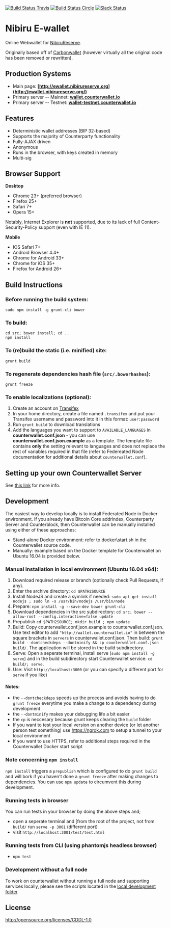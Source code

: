 [![Build Status Travis](https://travis-ci.org/CounterpartyXCP/counterwallet.svg?branch=develop)](https://travis-ci.org/CounterpartyXCP/counterwallet)
[![Build Status Circle](https://circleci.com/gh/CounterpartyXCP/counterwallet.svg?&style=shield)](https://circleci.com/gh/CounterpartyXCP/counterwallet)
[![Slack Status](http://slack.counterparty.io/badge.svg)](http://slack.counterparty.io)

Nibiru E-wallet
================

Online Webwallet for [NibiruReserve](http://www.nibiruewallet.org).

Originally based off of [Carbonwallet](http://www.carbonwallet.com) (however virtually all the original code has been removed or rewritten).


Production Systems
-------------------

* Main page: **[http://ewallet.nibirureserve.org](http://ewallet.nibirureserve.org/)**
* Primary server -- Mainnet: **[wallet.counterwallet.io](https://wallet.counterwallet.io/)**
* Primary server -- Testnet: **[wallet-testnet.counterwallet.io](https://wallet-testnet.counterwallet.io/)**


Features
----------

- Deterministic wallet addresses (BIP 32-based)
- Supports the majority of Counterparty functionality
- Fully-AJAX driven
- Anonymous
- Runs in the browser, with keys created in memory
- Multi-sig

Browser Support
-------------------

**Desktop**

- Chrome 23+ (preferred browser)
- Firefox 25+
- Safari 7+
- Opera 15+

Notably, Internet Explorer is **not** supported, due to its lack of full Content-Security-Policy support (even with IE 11).

**Mobile**

- IOS Safari 7+
- Android Browser 4.4+
- Chrome for Android 33+
- Chrome for iOS 35+
- Firefox for Android 26+


Build Instructions
-------------------

### Before running the build system:
```
sudo npm install -g grunt-cli bower
```

### To build:
```
cd src; bower install; cd ..
npm install
```

### To (re)build the static (i.e. minified) site:
```
grunt build
```

### To regenerate dependencies hash file (```src/.bowerhashes```):
```
grunt freeze
```

### To enable localizations (optional):
1. Create an account on [Transifex](https://www.transifex.com/)
2. In your home directory, create a file named `.transifex` and put your Transifex username and password into it in this format: `user:password`
3. Run `grunt build` to download translations
4. Add the languages you want to support to `AVAILABLE_LANGUAGES` in **counterwallet.conf.json** - you can use **counterwallet.conf.json.example** as a template. The template file contains **only** the setting relevant to languages and does not replace the rest of variables required in that file (refer to Federeated Node documentation for additional details about `counterwallet.conf`).

Setting up your own Counterwallet Server
-----------------------------------------

See [this link](http://counterparty.io/docs/federated_node/) for more info.

Development
-----------

The easiest way to develop locally is to install Federated Node in Docker environment. If you already have Bitcoin Core addrindex, Counterparty Server and Counterblock, then Counterwallet can be manually installed using either of these approaches:

* Stand-alone Docker environment: refer to docker\start.sh in the Counterwallet source code. 
* Manually: example based on the Docker template for Counterwallet on Ubuntu 16.04 is provided below.

### Manual installation in local environment (Ubuntu 16.04 x64):
1. Download required release or branch (optionally check Pull Requests, if any). 
2. Enter the archive directory: `cd $PATH2SOURCE`
3. Install NodeJS and create a symlink if needed: `sudo apt-get install nodejs ; sudo ln -s /usr/bin/nodejs /usr/bin/node`
4. Prepare: `npm install -g --save-dev bower grunt-cli`
5. Download dependencies in the src subdirectory: `cd src; bower --allow-root --config.interactive=false update` 
6. Prepublish `cd $PATH2SOURCE; mkdir build ; npm update`
7. Build: Copy counterwallet.conf.json.example to counterwallet.conf.json. Use text editor to add `"http://wallet.counterwallet.io"` in between the square brackets in `servers` in counterwallet.conf.json. Then build: `grunt build --dontcheckdeps --dontminify && cp counterwallet.conf.json build/`. The application will be stored in the build subdirectory.
8. Serve: Open a seperate terminal, install serve (`sudo npm install -g serve`) and in the build subdirectory start Counterwallet service: `cd build/; serve`. 
9. Use: Visit `http://localhost:3000` (or you can specify a different port for `serve` if you like)

#### Notes:

* the `--dontcheckdeps` speeds up the process and avoids having to do `grunt freeze` everytime you make a change to a dependency during development
* the `--dontminify` makes your debugging life a bit easier
* the `cp` is neccesary because grunt keeps clearing the `build` folder
* If you want to test your local version on another device (or let another person test something) use https://ngrok.com to setup a tunnel to your local environment
* If you want to use HTTPS, refer to additional steps required in the Counterwallet Docker start script
 
### Note concerning `npm install`
`npm install` triggers a `prepublish` which is configured to do `grunt build` 
and will bork if you haven't done a `grunt freeze` after making changes to dependencies.
You can use `npm update` to circumvent this during development.

### Running tests in browser
You can run tests in your browser by doing the above steps and;
 - open a seperate terminal and [from the root of the project, not from `build/` run `serve -p 3001` (different port)
 - visit `http://localhost:3001/test/test.html`

### Running tests from CLI (using phantomjs headless browser)
 - `npm test`

### Development without a full node

To work on counterwallet without running a full node and supporting services locally, please see the scripts located in the [local development folder](local-development).


License
-------------------

http://opensource.org/licenses/CDDL-1.0


